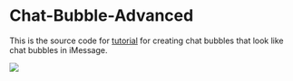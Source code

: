 # Chat-Bubble-Advanced

This is the source code for [tutorial](https://medium.com/@dima_nikolaev/creating-a-chat-bubble-which-looks-like-a-chat-bubble-in-imessage-the-advanced-way-2d7497d600ba) for creating chat bubbles that look like chat bubbles in iMessage.

![](read-me-materials/demo.gif)
